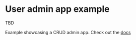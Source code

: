 # User admin app example

<p class="description">TBD</p>

Example showcasing a CRUD admin app. Check out the [docs]()
